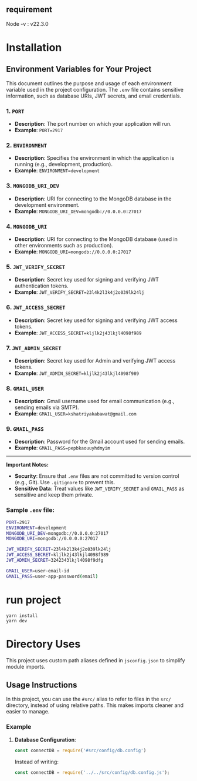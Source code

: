 ## requirement 
Node -v : v22.3.0

# Installation
## Environment Variables for Your Project

This document outlines the purpose and usage of each environment variable used in the project configuration. The `.env` file contains sensitive information, such as database URIs, JWT secrets, and email credentials.

### 1. `PORT`
- **Description**: The port number on which your application will run.
- **Example**: `PORT=2917`

### 2. `ENVIRONMENT`
- **Description**: Specifies the environment in which the application is running (e.g., development, production).
- **Example**: `ENVIRONMENT=development`

### 3. `MONGODB_URI_DEV`
- **Description**: URI for connecting to the MongoDB database in the development environment.
- **Example**: `MONGODB_URI_DEV=mongodb://0.0.0.0:27017`

### 4. `MONGODB_URI`
- **Description**: URI for connecting to the MongoDB database (used in other environments such as production).
- **Example**: `MONGODB_URI=mongodb://0.0.0.0:27017`

### 5. `JWT_VERIFY_SECRET`
- **Description**: Secret key used for signing and verifying JWT authentication tokens.
- **Example**: `JWT_VERIFY_SECRET=23l4k2l3k4j2o039lk24lj`

### 6. `JWT_ACCESS_SECRET`
- **Description**: Secret key used for signing and verifying JWT access tokens.
- **Example**: `JWT_ACCESS_SECRET=kljlk2j43lkjl4098f989`

### 7. `JWT_ADMIN_SECRET`
- **Description**: Secret key used for Admin and verifying JWT access tokens.
- **Example**: `JWT_ADMIN_SECRET=kljlk2j43lkjl4098f989`

### 8. `GMAIL_USER`
- **Description**: Gmail username used for email communication (e.g., sending emails via SMTP).
- **Example**: `GMAIL_USER=kshatriyakabawat@gmail.com`

### 9. `GMAIL_PASS`
- **Description**: Password for the Gmail account used for sending emails.
- **Example**: `GMAIL_PASS=pepbkaouuyhdmyim`

---

**Important Notes:**
- **Security**: Ensure that `.env` files are not committed to version control (e.g., Git). Use `.gitignore` to prevent this.
- **Sensitive Data**: Treat values like `JWT_VERIFY_SECRET` and `GMAIL_PASS` as sensitive and keep them private.

### **Sample `.env` file:**
```bash
PORT=2917
ENVIRONMENT=development
MONGODB_URI_DEV=mongodb://0.0.0.0:27017
MONGODB_URI=mongodb://0.0.0.0:27017

JWT_VERIFY_SECRET=23l4k2l3k4j2o039lk24lj
JWT_ACCESS_SECRET=kljlk2j43lkjl4098f989
JWT_ADMIN_SECRET=3242343lkjl4098f9dfg

GMAIL_USER=user-email-id
GMAIL_PASS=user-app-password(email)
```

# run project 

```base
yarn install
yarn dev
```
# Directory Uses

This project uses custom path aliases defined in `jsconfig.json` to simplify module imports.

## Usage Instructions

In this project, you can use the `#src/` alias to refer to files in the `src/` directory, instead of using relative paths. This makes imports cleaner and easier to manage.


### Example
1. **Database Configuration**:
   ```javascript
   const connectDB = require('#src/config/db.config')
   ```
   Instead of writing:
   ```javascript
   const connectDB = require('../../src/config/db.config.js');
   ```
